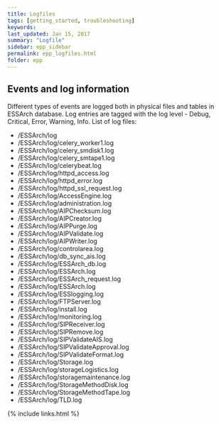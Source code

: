 ```yaml
---
title: Logfiles
tags: [getting_started, troubleshooting]
keywords:
last_updated: Jan 15, 2017
summary: "Logfile"
sidebar: epp_sidebar
permalink: epp_logfiles.html
folder: epp
---
```


## Events and log information

Different types of events are logged both in physical files and tables in
ESSArch database. Log entries are tagged with the log level - Debug, Critical,
Error, Warning, Info. List of log files:

- /ESSArch/log
- /ESSArch/log/celery_worker1.log
- /ESSArch/log/celery_smdisk1.log
- /ESSArch/log/celery_smtape1.log
- /ESSArch/log/celerybeat.log
- /ESSArch/log/httpd_access.log
- /ESSArch/log/httpd_error.log
- /ESSArch/log/httpd_ssl_request.log
- /ESSArch/log/AccessEngine.log
- /ESSArch/log/administration.log
- /ESSArch/log/AIPChecksum.log
- /ESSArch/log/AIPCreator.log
- /ESSArch/log/AIPPurge.log
- /ESSArch/log/AIPValidate.log
- /ESSArch/log/AIPWriter.log
- /ESSArch/log/controlarea.log
- /ESSArch/log/db_sync_ais.log
- /ESSArch/log/ESSArch_db.log
- /ESSArch/log/ESSArch.log
- /ESSArch/log/ESSArch_request.log
- /ESSArch/log/ESSArch.log
- /ESSArch/log/ESSlogging.log
- /ESSArch/log/FTPServer.log
- /ESSArch/log/install.log
- /ESSArch/log/monitoring.log
- /ESSArch/log/SIPReceiver.log
- /ESSArch/log/SIPRemove.log
- /ESSArch/log/SIPValidateAIS.log
- /ESSArch/log/SIPValidateApproval.log
- /ESSArch/log/SIPValidateFormat.log
- /ESSArch/log/Storage.log
- /ESSArch/log/storageLogistics.log
- /ESSArch/log/storagemaintenance.log
- /ESSArch/log/StorageMethodDisk.log
- /ESSArch/log/StorageMethodTape.log
- /ESSArch/log/TLD.log

{% include links.html %}
